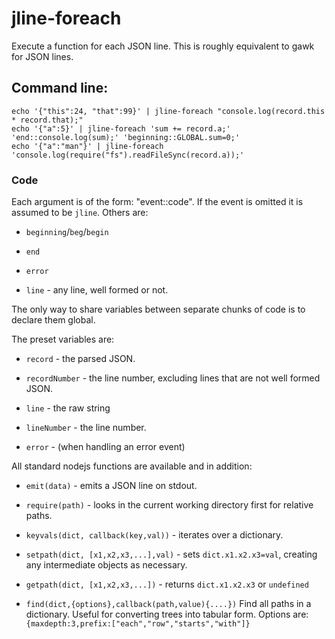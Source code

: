 jline-foreach
=============

Execute a function for each JSON line.  This is roughly equivalent to gawk for JSON lines.

## Command line:

    echo '{"this":24, "that":99}' | jline-foreach "console.log(record.this * record.that);"
    echo '{"a":5}' | jline-foreach 'sum += record.a;' 'end::console.log(sum);' 'beginning::GLOBAL.sum=0;'
    echo '{"a":"man"}' | jline-foreach 'console.log(require("fs").readFileSync(record.a));'

### Code

Each argument is of the form: "event::code".  If the event is omitted it is assumed to be `jline`.  Others are:

* `beginning`/`beg`/`begin`

* `end`

* `error`

* `line` - any line, well formed or not.

The only way to share variables between separate chunks of code is to declare them global.


The preset variables are:

* `record` - the parsed JSON.

* `recordNumber` - the line number, excluding lines that are not well formed JSON.

* `line` - the raw string

* `lineNumber` - the line number.

* `error` - (when handling an error event)

All standard nodejs functions are available and in addition:

* `emit(data)` - emits a JSON line on stdout.

* `require(path)` - looks in the current working directory first for relative paths.

* `keyvals(dict, callback(key,val))` - iterates over a dictionary.

* `setpath(dict, [x1,x2,x3,...],val)` - sets `dict.x1.x2.x3=val`, creating any intermediate objects as necessary.

* `getpath(dict, [x1,x2,x3,...])` - returns `dict.x1.x2.x3` or `undefined`

* `find(dict,{options},callback(path,value){....})`  Find all paths in a dictionary.  Useful for converting trees into tabular form.  Options are: `{maxdepth:3,prefix:["each","row","starts","with"]}`


